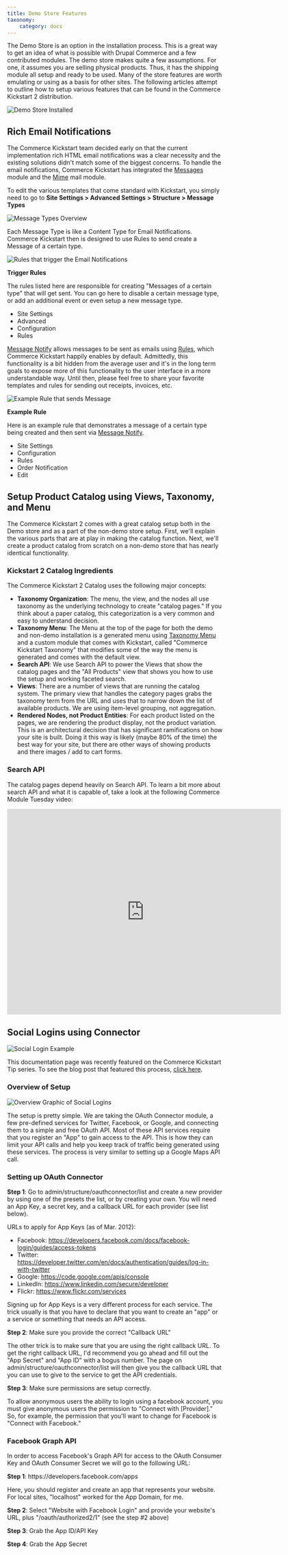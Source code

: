 ```yaml
---
title: Demo Store Features
taxonomy:
    category: docs
---
```


<p>The Demo Store is an option in the installation process. This is a great way to get an idea of what is possible with Drupal Commerce and a few contributed modules. The demo store makes quite a few assumptions. For one, it assumes you are selling physical products. Thus, it has the shipping module all setup and ready to be used. Many of the store features are worth emulating or using as a basis for other sites. The following articles attempt to outline how to setup various features that can be found in the Commerce Kickstart 2 distribution.</p>

![Demo Store Installed](../images/demo-store2.png)

## Rich Email Notifications

<p>The Commerce Kickstart team decided early on that the current implementation rich HTML email notifications was a clear necessity and the existing solutions didn't match some of the biggest concerns. To handle the email notifications, Commerce Kickstart has integrated the <a href="https://drupal.org/project/message">Messages</a> module and the <a href="https://drupal.org/project/mimemail">Mime</a> mail module.</p>
<p>To edit the various templates that come standard with Kickstart, you simply need to go to <strong>Site Settings &gt; Advanced Settings &gt; Structure &gt; Message Types</strong></p>

![Message Types Overview](../images/CK-Email-Notifications-01.png)

<p>Each Message Type is like a Content Type for Email Notifications. Commerce Kickstart then is designed to use Rules to send create a Message of a certain type.</p>

![Rules that trigger the Email Notifications](../images/CK-Email-Notifications-02.png)

**Trigger Rules**

<p>The rules listed here are responsible for creating "Messages of a certain type" that will get sent. You can go here to disable a certain message type, or add an additional event or even setup a new message type.</p>

<ul class="screenshot_breadcrumbs">
    <li class="first">Site Settings</li>
    <li>Advanced</li>
    <li>Configuration</li>
    <li class="last">Rules</li>
</ul>

<p><a href="https://drupal.org/project/message_notify">Message Notify</a> allows messages to be sent as emails using <a href="https://drupal.org/project/rules">Rules</a>, which Commerce Kickstart happily enables by default. Admittedly, this functionality is a bit hidden from the average user and it's in the long term goals to expose more of this functionality to the user interface in a more understandable way. Until then, please feel free to share your favorite templates and rules for sending out receipts, invoices, etc.</p>

![Example Rule that sends Message](../images/CK-Email-Notifications-03.png)

**Example Rule**

<p>Here is an example rule that demonstrates a message of a certain type being created and then sent via <a href="https://drupal.org/project/message_notify">Message Notify</a>.</p>

<ul class="screenshot_breadcrumbs">
    <li class="first">Site Settings</li>
    <li>Configuration</li>
    <li>Rules</li>
    <li>Order Notification</li>
    <li class="last">Edit</li>
</ul>

## Setup Product Catalog using Views, Taxonomy, and Menu

<p>The Commerce Kickstart 2 comes with a great catalog setup both in the Demo store and as a part of the non-demo store setup. First, we'll explain the various parts that are at play in making the catalog function. Next, we'll create a product catalog from scratch on a non-demo store that has nearly identical functionality.</p>
<h3>Kickstart 2 Catalog Ingredients</h3>
<p>The Commerce Kickstart 2 Catalog uses the following major concepts:</p>

<ul>
<li><strong>Taxonomy Organization</strong>: The menu, the view, and the nodes all use taxonomy as the underlying technology to create "catalog pages." If you think about a paper catalog, this categorization is a very common and easy to understand decision.</li>
<li><strong>Taxonomy Menu</strong>: The Menu at the top of the page for both the demo and non-demo installation is a generated menu using <a href="https://drupal.org/project/taxonomy_menu">Taxonomy Menu</a> and a custom module that comes with Kickstart, called "Commerce Kickstart Taxonomy" that modifies some of the way the menu is generated and comes with the default view.</li>
<li><strong>Search API</strong>: We use Search API to power the Views that show the catalog pages and the "All Products" view that shows you how to use the setup and working faceted search.</li>
<li><strong>Views</strong>: There are a number of views that are running the catalog system. The primary view that handles the category pages grabs the taxonomy term from the URL and uses that to narrow down the list of available products. We are using item-level grouping, not aggregation.</li>
<li><strong>Rendered Nodes, not Product Entities</strong>: For each product listed on the pages, we are rendering the product display, not the product variation. This is an architectural decision that has significant ramifications on how your site is built. Doing it this way is likely (maybe 80% of the time) the best way for your site, but there are other ways of showing products and there images / add to cart forms.</li>
</ul>
<h3>Search API</h3>
<p>The catalog pages depend heavily on Search API. To learn a bit more about search API and what it is capable of, take a look at the following Commerce Module Tuesday video:</p>

<iframe src="https://player.vimeo.com/video/53404289?portrait=0&amp;badge=0" width="640" height="480" frameborder="0" webkitAllowFullScreen mozallowfullscreen allowFullScreen></iframe>

## Social Logins using Connector

![Social Login Example](../images/social-login-screenshot.png)

<p>This documentation page was recently featured on the Commerce Kickstart Tip series. To see the blog post that featured this process, <a href="https://www.drupalcommerce.org/blog/4571/kickstart-tip-extend-your-site-social-logins">click here</a>.</p>

<h3>Overview of Setup</h3>

![Overview Graphic of Social Logins](../images/social-logins-v1-edited.png)

<p>The setup is pretty simple. We are taking the OAuth Connector module, a few pre-defined services for Twitter, Facebook, or Google, and connecting them to a simple and free OAuth API. Most of these API services require that you register an "App" to gain access to the API. This is how they can limit your API calls and help you keep track of traffic being generated using these services. The process is very similar to setting up a Google Maps API call.</p>

<h3>Setting up OAuth Connector</h3>

<p><strong>Step 1</strong>: Go to admin/structure/oauthconnector/list and create a new provider by using one of the presets the list, or by creating your own. You will need an App Key, a secret key, and a callback URL for each provider (see list below).</p>
<p>URLs to apply for App Keys (as of Mar. 2012):</p>

* Facebook: <https://developers.facebook.com/docs/facebook-login/guides/access-tokens>
* Twitter: <https://developer.twitter.com/en/docs/authentication/guides/log-in-with-twitter>
* Google: <https://code.google.com/apis/console>
* LinkedIn: <https://www.linkedin.com/secure/developer>
* Flickr: <https://www.flickr.com/services>

<p>Signing up for App Keys is a very different process for each service. The trick usually is that you have to declare that you want to create an "app" or a service or something that needs an API access.</p>
<p><strong>Step 2</strong>: Make sure you provide the correct "Callback URL"</p>
<p>The other trick is to make sure that you are using the right callback URL. To get the right callback URL, I'd recommend you go ahead and fill out the "App Secret" and "App ID" with a bogus number. The page on admin/structure/oauthconnector/list will then give you the callback URL that you can use to give to the service to get the API credentials.</p>
<p><strong>Step 3</strong>: Make sure permissions are setup correctly.</p>
<p>To allow anonymous users the ability to login using a facebook account, you must give anonymous users the permission to "Connect with [Provider]." So, for example, the permission that you'll want to change for Facebook is "Connect with Facebook."</p>
<h3>Facebook Graph API</h3>
<p>In order to access Facebook's Graph API for access to the OAuth Consumer Key and OAuth Consumer Secret we will go to the following URL:</p>
<p><strong>Step 1</strong>: https://developers.facebook.com/apps</p>
<p>Here, you should register and create an app that represents your website. For local sites, "localhost" worked for the App Domain, for me.</p>
<p><strong>Step 2</strong>: Select "Website with Facebook Login" and provide your website's URL, plus "/oauth/authorized2/1" (see the step #2 above)</p>
<p><strong>Step 3</strong>: Grab the App ID/API Key</p>
<p><strong>Step 4</strong>: Grab the App Secret</p>
